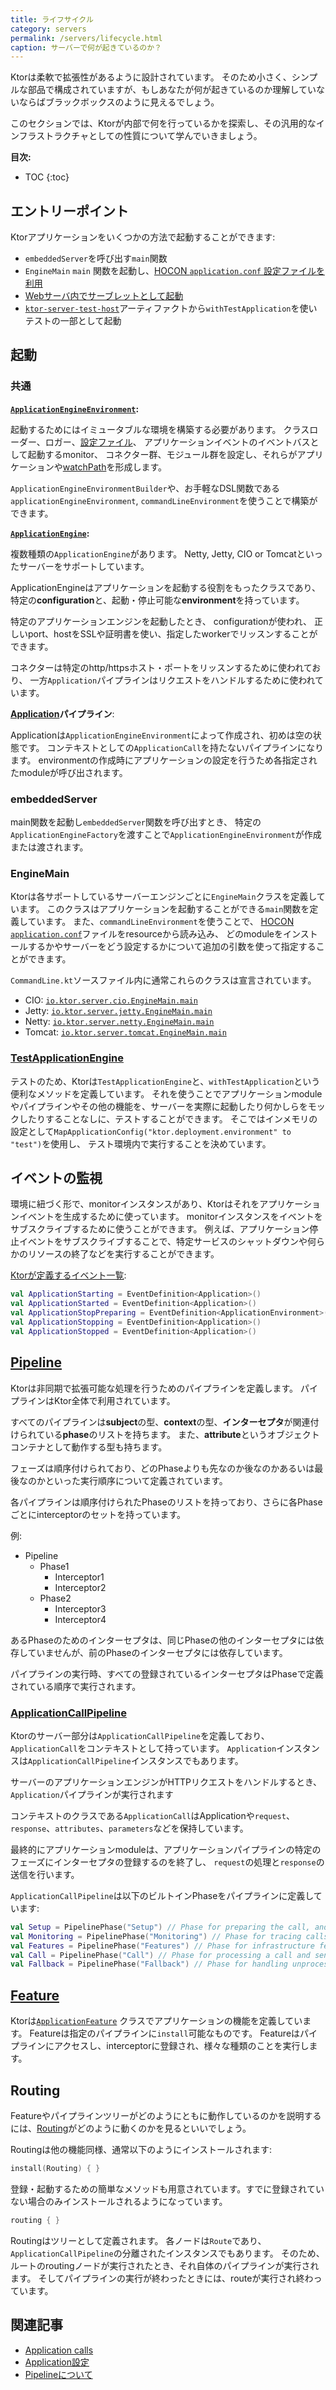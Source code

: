 ```yaml
---
title: ライフサイクル
category: servers
permalink: /servers/lifecycle.html
caption: サーバーで何が起きているのか？
---
```


Ktorは柔軟で拡張性があるように設計されています。
そのため小さく、シンプルな部品で構成されていますが、もしあなたが何が起きているのか理解していないならばブラックボックスのように見えるでしょう。

このセクションでは、Ktorが内部で何を行っているかを探索し、その汎用的なインフラストラクチャとしての性質について学んでいきましょう。

**目次:**

* TOC
{:toc}

## エントリーポイント

Ktorアプリケーションをいくつかの方法で起動することができます:

* `embeddedServer`を呼び出す`main`関数
* `EngineMain` `main` 関数を起動し、[HOCON `application.conf` 設定ファイルを利用](/servers/configuration.html)
* [Webサーバ内でサーブレットとして起動](https://github.com/ktorio/ktor-samples/tree/master/deployment)
* [`ktor-server-test-host`](https://github.com/ktorio/ktor/tree/master/ktor-server/ktor-server-test-host)アーティファクトから`withTestApplication`を使いテストの一部として起動

## 起動

### 共通

**[`ApplicationEngineEnvironment`](https://github.com/ktorio/ktor/blob/master/ktor-server/ktor-server-host-common/jvm/src/io/ktor/server/engine/ApplicationEngineEnvironment.kt):**

起動するためにはイミュータブルな環境を構築する必要があります。
クラスローダー、ロガー、[設定ファイル](/servers/configuration.html)、
アプリケーションイベントのイベントバスとして起動するmonitor、
コネクター群、モジュール群を設定し、それらがアプリケーションや[watchPath](/servers/autoreload.html)を形成します。

`ApplicationEngineEnvironmentBuilder`や、お手軽なDSL関数である`applicationEngineEnvironment`, `commandLineEnvironment`を使うことで構築ができます。

**[`ApplicationEngine`](https://github.com/ktorio/ktor/blob/master/ktor-server/ktor-server-host-common/jvm/src/io/ktor/server/engine/ApplicationEngine.kt):**

複数種類の`ApplicationEngine`があります。
Netty, Jetty, CIO or Tomcatといったサーバーをサポートしています。

ApplicationEngineはアプリケーションを起動する役割をもったクラスであり、
特定の**configuration**と、起動・停止可能な**environment**を持っています。

特定のアプリケーションエンジンを起動したとき、
configurationが使われ、
正しいport、hostをSSLや証明書を使い、指定したworkerでリッスンすることができます。

コネクターは特定のhttp/httpsホスト・ポートをリッスンするために使われており、
一方`Application`パイプラインはリクエストをハンドルするために使われています。

**[Application](https://github.com/ktorio/ktor/blob/master/ktor-server/ktor-server-core/jvm/src/io/ktor/application/Application.kt)パイプライン**:

Applicationは`ApplicationEngineEnvironment`によって作成され、初めは空の状態です。
コンテキストとしての`ApplicationCall`を持たないパイプラインになります。
environmentの作成時にアプリケーションの設定を行うため各指定されたmoduleが呼び出されます。

### embeddedServer

main関数を起動し`embeddedServer`関数を呼び出すとき、
特定の`ApplicationEngineFactory`を渡すことで`ApplicationEngineEnvironment`が作成または渡されます。

### EngineMain

Ktorは各サポートしているサーバーエンジンごとに`EngineMain`クラスを定義しています。
このクラスはアプリケーションを起動することができる`main`関数を定義しています。
また、`commandLineEnvironment`を使うことで、
[HOCON `application.conf`](/servers/configuration.html)ファイルをresourceから読み込み、
どのmoduleをインストールするかやサーバーをどう設定するかについて追加の引数を使って指定することができます。

`CommandLine.kt`ソースファイル内に通常これらのクラスは宣言されています。

* CIO: [`io.ktor.server.cio.EngineMain.main`](https://github.com/ktorio/ktor/blob/master/ktor-server/ktor-server-cio/jvm/src/io/ktor/server/cio/EngineMain.kt)
* Jetty: [`io.ktor.server.jetty.EngineMain.main`](https://github.com/ktorio/ktor/blob/master/ktor-server/ktor-server-jetty/jvm/src/io/ktor/server/jetty/EngineMain.kt)
* Netty: [`io.ktor.server.netty.EngineMain.main`](https://github.com/ktorio/ktor/blob/master/ktor-server/ktor-server-netty/jvm/src/io/ktor/server/netty/EngineMain.kt)
* Tomcat: [`io.ktor.server.tomcat.EngineMain.main`](https://github.com/ktorio/ktor/blob/master/ktor-server/ktor-server-tomcat/jvm/src/io/ktor/server/tomcat/EngineMain.kt)

### [TestApplicationEngine](https://github.com/ktorio/ktor/blob/master/ktor-server/ktor-server-test-host/jvm/src/io/ktor/server/testing/TestApplicationEngine.kt)

テストのため、Ktorは`TestApplicationEngine`と、`withTestApplication`という便利なメソッドを定義しています。
それを使うことでアプリケーションmoduleやパイプラインやその他の機能を、サーバーを実際に起動したり何かしらをモックしたりすることなしに、テストすることができます。
そこではインメモリの設定として`MapApplicationConfig("ktor.deployment.environment" to "test")`を使用し、
テスト環境内で実行することを決めています。

## イベントの監視

環境に紐づく形で、monitorインスタンスがあり、Ktorはそれをアプリケーションイベントを生成するために使っています。
monitorインスタンスをイベントをサブスクライブするために使うことができます。
例えば、アプリケーション停止イベントをサブスクライブすることで、特定サービスのシャットダウンや何らかのリソースの終了などを実行することができます。

[Ktorが定義するイベント一覧](https://github.com/ktorio/ktor/blob/master/ktor-server/ktor-server-core/jvm/src/io/ktor/application/ApplicationEvents.kt):  

```kotlin
val ApplicationStarting = EventDefinition<Application>()
val ApplicationStarted = EventDefinition<Application>()
val ApplicationStopPreparing = EventDefinition<ApplicationEnvironment>()
val ApplicationStopping = EventDefinition<Application>()
val ApplicationStopped = EventDefinition<Application>()
```

## [Pipeline](https://github.com/ktorio/ktor/blob/master/ktor-utils/common/src/io/ktor/util/pipeline/Pipeline.kt)

Ktorは非同期で拡張可能な処理を行うためのパイプラインを定義します。
パイプラインはKtor全体で利用されています。

すべてのパイプラインは**subject**の型、**context**の型、**インターセプタ**が関連付けられている**phase**のリストを持ちます。
また、**attribute**というオブジェクトコンテナとして動作する型も持ちます。

フェーズは順序付けられており、どのPhaseよりも先なのか後なのかあるいは最後なのかといった実行順序について定義されています。

各パイプラインは順序付けられたPhaseのリストを持っており、さらに各Phaseごとにinterceptorのセットを持っています。

例:

* Pipeline
    * Phase1
        * Interceptor1
        * Interceptor2
    * Phase2
        * Interceptor3
        * Interceptor4

あるPhaseのためのインターセプタは、同じPhaseの他のインターセプタには依存していませんが、前のPhaseのインターセプタには依存しています。

パイプラインの実行時、すべての登録されているインターセプタはPhaseで定義されている順序で実行されます。

### [ApplicationCallPipeline](https://github.com/ktorio/ktor/blob/master/ktor-server/ktor-server-core/jvm/src/io/ktor/application/ApplicationCallPipeline.kt)

Ktorのサーバー部分は`ApplicationCallPipeline`を定義しており、`ApplicationCall`をコンテキストとして持っています。
`Application`インスタンスは`ApplicationCallPipeline`インスタンスでもあります。

サーバーのアプリケーションエンジンがHTTPリクエストをハンドルするとき、`Application`パイプラインが実行されます

コンテキストのクラスである`ApplicationCall`はApplicationや`request`、`response`、`attributes`、`parameters`などを保持しています。

最終的にアプリケーションmoduleは、アプリケーションパイプラインの特定のフェーズにインターセプタの登録するのを終了し、
`request`の処理と`response`の送信を行います。

`ApplicationCallPipeline`は以下のビルトインPhaseをパイプラインに定義しています:

```kotlin
val Setup = PipelinePhase("Setup") // Phase for preparing the call, and processing attributes
val Monitoring = PipelinePhase("Monitoring") // Phase for tracing calls: logging, metrics, error handling etc. 
val Features = PipelinePhase("Features") // Phase for infrastructure features, most intercept at this phase
val Call = PipelinePhase("Call") // Phase for processing a call and sending a response
val Fallback = PipelinePhase("Fallback") // Phase for handling unprocessed calls
```

## [Feature](/advanced/features)

Ktorは[`ApplicationFeature`](https://github.com/ktorio/ktor/blob/master/ktor-server/ktor-server-core/jvm/src/io/ktor/application/ApplicationFeature.kt) クラスでアプリケーションの機能を定義しています。
Featureは指定のパイプラインに`install`可能なものです。
Featureはパイプラインにアクセスし、interceptorに登録され、様々な種類のことを実行します。

## Routing

Featureやパイプラインツリーがどのようにともに動作しているのかを説明するには、[Routing](/servers/features/routing.html)がどのように動くのかを見るといいでしょう。

Routingは他の機能同様、通常以下のようにインストールされます:

```kotlin
install(Routing) { }
```

登録・起動するための簡単なメソッドも用意されています。すでに登録されていない場合のみインストールされるようになっています。

```kotlin
routing { }
```

Routingはツリーとして定義されます。
各ノードは`Route`であり、`ApplicationCallPipeline`の分離されたインスタンスでもあります。
そのため、ルートのroutingノードが実行されたとき、それ自体のパイプラインが実行されます。
そしてパイプラインの実行が終わったときには、routeが実行され終わっています。

## 関連記事

- [Application calls](/servers/calls.html)
- [Application設定](/servers/configuration.html)
- [Pipelineについて](/advanced/pipeline)
